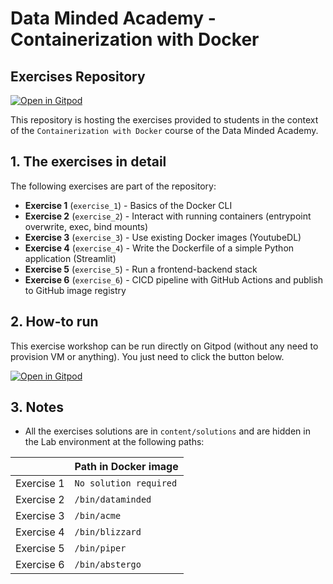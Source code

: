 # Data Minded Academy - Containerization with Docker
## Exercises Repository

[![Open in Gitpod](https://gitpod.io/button/open-in-gitpod.svg)](https://gitpod.io/#https://github.com/jonascrevecoeur/containerization_with_docker2)

This repository is hosting the exercises provided to students in the context of the `Containerization with Docker` course of the Data Minded Academy.

## 1. The exercises in detail

The following exercises are part of the repository:

* **Exercise 1** (`exercise_1`) - Basics of the Docker CLI
* **Exercise 2** (`exercise_2`) - Interact with running containers (entrypoint overwrite, exec, bind mounts)
* **Exercise 3** (`exercise_3`) - Use existing Docker images (YoutubeDL)
* **Exercise 4** (`exercise_4`) - Write the Dockerfile of a simple Python application (Streamlit)
* **Exercise 5** (`exercise_5`) - Run a frontend-backend stack
* **Exercise 6** (`exercise_6`) - CICD pipeline with GitHub Actions and publish to GitHub image registry

## 2. How-to run

This exercise workshop can be run directly on Gitpod (without any need to provision VM or anything). You just need to click the button below.

[![Open in Gitpod](https://gitpod.io/button/open-in-gitpod.svg)](https://gitpod.io/#https://github.com/jonascrevecoeur/containerization_with_docker2)


## 3. Notes

* All the exercises solutions are in `content/solutions` and are hidden in the Lab environment at the following paths:

|            | Path in Docker image   |
| ---------- | ---------------------- |
| Exercise 1 | `No solution required` |
| Exercise 2 | `/bin/dataminded`      |
| Exercise 3 | `/bin/acme`            |
| Exercise 4 | `/bin/blizzard`        |
| Exercise 5 | `/bin/piper`           |
| Exercise 6 | `/bin/abstergo`        |
